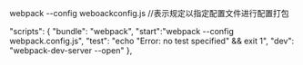 webpack --config weboackconfig.js     //表示规定以指定配置文件进行配置打包

<!-- 如下在package.json中配置scripts，相当于快捷命令，使用npm run xxx即可执行 -->
  "scripts": {
    "bundle": "webpack",
    "start":"webpack --config webpack.config.js",
    "test": "echo \"Error: no test specified\" && exit 1",
    "dev": "webpack-dev-server --open"
  },
